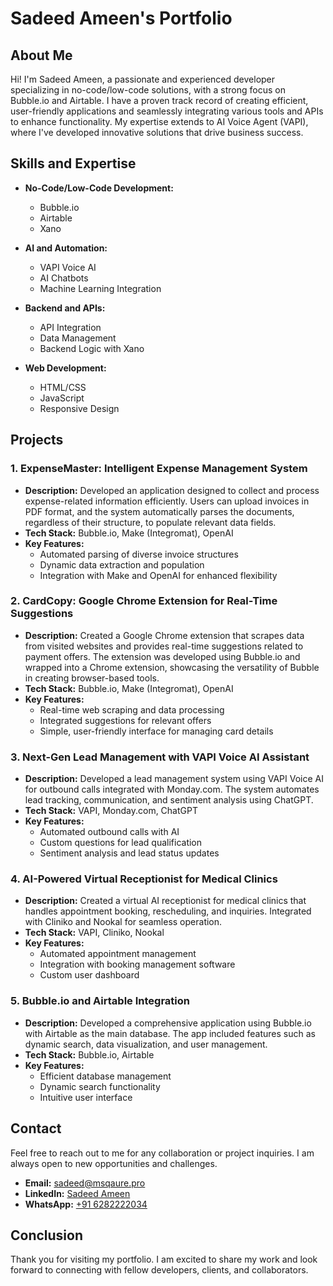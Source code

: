 # Sadeed Ameen's Portfolio

## About Me

Hi! I'm Sadeed Ameen, a passionate and experienced developer specializing in no-code/low-code solutions, with a strong focus on Bubble.io and Airtable. I have a proven track record of creating efficient, user-friendly applications and seamlessly integrating various tools and APIs to enhance functionality. My expertise extends to AI Voice Agent (VAPI), where I've developed innovative solutions that drive business success.

## Skills and Expertise

- **No-Code/Low-Code Development:**
  - Bubble.io
  - Airtable
  - Xano

- **AI and Automation:**
  - VAPI Voice AI
  - AI Chatbots
  - Machine Learning Integration

- **Backend and APIs:**
  - API Integration
  - Data Management
  - Backend Logic with Xano

- **Web Development:**
  - HTML/CSS
  - JavaScript
  - Responsive Design

## Projects

### 1. ExpenseMaster: Intelligent Expense Management System
- **Description:** Developed an application designed to collect and process expense-related information efficiently. Users can upload invoices in PDF format, and the system automatically parses the documents, regardless of their structure, to populate relevant data fields.
- **Tech Stack:** Bubble.io, Make (Integromat), OpenAI
- **Key Features:**
  - Automated parsing of diverse invoice structures
  - Dynamic data extraction and population
  - Integration with Make and OpenAI for enhanced flexibility

### 2. CardCopy: Google Chrome Extension for Real-Time Suggestions
- **Description:** Created a Google Chrome extension that scrapes data from visited websites and provides real-time suggestions related to payment offers. The extension was developed using Bubble.io and wrapped into a Chrome extension, showcasing the versatility of Bubble in creating browser-based tools.
- **Tech Stack:** Bubble.io, Make (Integromat), OpenAI
- **Key Features:**
  - Real-time web scraping and data processing
  - Integrated suggestions for relevant offers
  - Simple, user-friendly interface for managing card details

### 3. Next-Gen Lead Management with VAPI Voice AI Assistant
- **Description:** Developed a lead management system using VAPI Voice AI for outbound calls integrated with Monday.com. The system automates lead tracking, communication, and sentiment analysis using ChatGPT.
- **Tech Stack:** VAPI, Monday.com, ChatGPT
- **Key Features:**
  - Automated outbound calls with AI
  - Custom questions for lead qualification
  - Sentiment analysis and lead status updates

### 4. AI-Powered Virtual Receptionist for Medical Clinics
- **Description:** Created a virtual AI receptionist for medical clinics that handles appointment booking, rescheduling, and inquiries. Integrated with Cliniko and Nookal for seamless operation.
- **Tech Stack:** VAPI, Cliniko, Nookal
- **Key Features:**
  - Automated appointment management
  - Integration with booking management software
  - Custom user dashboard

### 5. Bubble.io and Airtable Integration
- **Description:** Developed a comprehensive application using Bubble.io with Airtable as the main database. The app included features such as dynamic search, data visualization, and user management.
- **Tech Stack:** Bubble.io, Airtable
- **Key Features:**
  - Efficient database management
  - Dynamic search functionality
  - Intuitive user interface

## Contact

Feel free to reach out to me for any collaboration or project inquiries. I am always open to new opportunities and challenges.

- **Email:** [sadeed@msqaure.pro](mailto:sadeed@msqaure.pro)
- **LinkedIn:** [Sadeed Ameen](https://www.linkedin.com/in/sadeedameen)
- **WhatsApp:** [+91 6282222034](https://wa.me/+916282222034)

## Conclusion

Thank you for visiting my portfolio. I am excited to share my work and look forward to connecting with fellow developers, clients, and collaborators.
